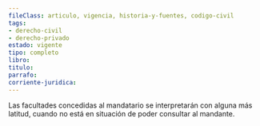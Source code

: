 ```yaml
---
fileClass: articulo, vigencia, historia-y-fuentes, codigo-civil
tags:
- derecho-civil
- derecho-privado
estado: vigente
tipo: completo
libro:
titulo:
parrafo:
corriente-juridica:
---
```

Las facultades concedidas al mandatario se interpretarán con alguna más latitud, cuando no está en situación de poder consultar al mandante.
